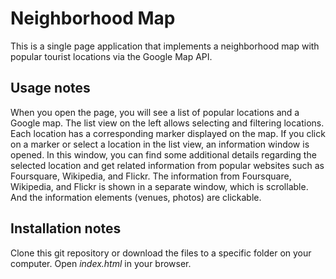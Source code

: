 # Neighborhood Map
This is a single page application that implements a neighborhood map with popular tourist locations via the Google Map API.

## Usage notes
When you open the page, you will see a list of popular locations and a Google map. The list view on the left allows selecting and filtering locations. Each location has a corresponding marker displayed on the map.
If you click on a marker or select a location in the list view, an information window is opened.
In this window, you can find some additional details regarding the selected location and get related information from popular websites such as Foursquare, Wikipedia, and Flickr. The information from Foursquare, Wikipedia, and Flickr is shown in a separate window, which is scrollable. And the information elements (venues, photos) are clickable. 

## Installation notes
Clone this git repository or download the files to a specific folder on your computer. Open _index.html_ in your browser.
